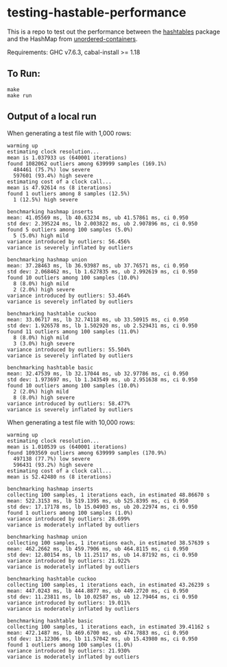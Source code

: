 testing-hastable-performance
============================

This is a repo to test out the performance between the [hashtables](https://hackage.haskell.org/package/hashtables) package and the HashMap from [unordered-containers](http://hackage.haskell.org/package/unordered-containers).

Requirements: GHC v7.6.3, cabal-install >= 1.18

## To Run: ##

    make
    make run


## Output of a local run ##

When generating a test file with 1,000 rows:

    warming up
    estimating clock resolution...
    mean is 1.037933 us (640001 iterations)
    found 1082062 outliers among 639999 samples (169.1%)
      484461 (75.7%) low severe
      597601 (93.4%) high severe
    estimating cost of a clock call...
    mean is 47.92614 ns (8 iterations)
    found 1 outliers among 8 samples (12.5%)
      1 (12.5%) high severe

    benchmarking hashmap inserts
    mean: 41.05569 ms, lb 40.63234 ms, ub 41.57861 ms, ci 0.950
    std dev: 2.395224 ms, lb 2.003822 ms, ub 2.907896 ms, ci 0.950
    found 5 outliers among 100 samples (5.0%)
      5 (5.0%) high mild
    variance introduced by outliers: 56.456%
    variance is severely inflated by outliers

    benchmarking hashmap union
    mean: 37.28463 ms, lb 36.93987 ms, ub 37.76571 ms, ci 0.950
    std dev: 2.068462 ms, lb 1.627835 ms, ub 2.992619 ms, ci 0.950
    found 10 outliers among 100 samples (10.0%)
      8 (8.0%) high mild
      2 (2.0%) high severe
    variance introduced by outliers: 53.464%
    variance is severely inflated by outliers

    benchmarking hashtable cuckoo
    mean: 33.06717 ms, lb 32.74118 ms, ub 33.50915 ms, ci 0.950
    std dev: 1.926578 ms, lb 1.502920 ms, ub 2.529431 ms, ci 0.950
    found 11 outliers among 100 samples (11.0%)
      8 (8.0%) high mild
      3 (3.0%) high severe
    variance introduced by outliers: 55.504%
    variance is severely inflated by outliers

    benchmarking hashtable basic
    mean: 32.47539 ms, lb 32.17044 ms, ub 32.97786 ms, ci 0.950
    std dev: 1.973697 ms, lb 1.343549 ms, ub 2.951638 ms, ci 0.950
    found 10 outliers among 100 samples (10.0%)
      2 (2.0%) high mild
      8 (8.0%) high severe
    variance introduced by outliers: 58.477%
    variance is severely inflated by outliers


When generating a test file with 10,000 rows:

    warming up
    estimating clock resolution...
    mean is 1.010539 us (640001 iterations)
    found 1093569 outliers among 639999 samples (170.9%)
      497138 (77.7%) low severe
      596431 (93.2%) high severe
    estimating cost of a clock call...
    mean is 52.42480 ns (8 iterations)

    benchmarking hashmap inserts
    collecting 100 samples, 1 iterations each, in estimated 48.86670 s
    mean: 522.3153 ms, lb 519.1395 ms, ub 525.8395 ms, ci 0.950
    std dev: 17.17178 ms, lb 15.04903 ms, ub 20.22974 ms, ci 0.950
    found 1 outliers among 100 samples (1.0%)
    variance introduced by outliers: 28.699%
    variance is moderately inflated by outliers

    benchmarking hashmap union
    collecting 100 samples, 1 iterations each, in estimated 38.57639 s
    mean: 462.2662 ms, lb 459.7906 ms, ub 464.8115 ms, ci 0.950
    std dev: 12.80154 ms, lb 11.25117 ms, ub 14.87192 ms, ci 0.950
    variance introduced by outliers: 21.922%
    variance is moderately inflated by outliers

    benchmarking hashtable cuckoo
    collecting 100 samples, 1 iterations each, in estimated 43.26239 s
    mean: 447.0243 ms, lb 444.8877 ms, ub 449.2720 ms, ci 0.950
    std dev: 11.23811 ms, lb 10.02587 ms, ub 12.79464 ms, ci 0.950
    variance introduced by outliers: 19.011%
    variance is moderately inflated by outliers

    benchmarking hashtable basic
    collecting 100 samples, 1 iterations each, in estimated 39.41162 s
    mean: 472.1487 ms, lb 469.6700 ms, ub 474.7883 ms, ci 0.950
    std dev: 13.12306 ms, lb 11.57042 ms, ub 15.43980 ms, ci 0.950
    found 1 outliers among 100 samples (1.0%)
    variance introduced by outliers: 21.930%
    variance is moderately inflated by outliers

